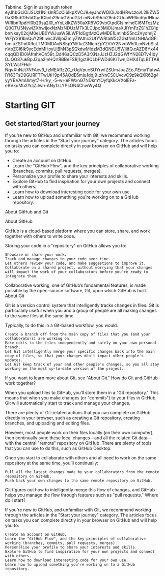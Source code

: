 
Tabnine: Sign in using auth token eyJhbGciOiJSUzI1NiIsInR5cCI6IkpXVCJ9.eyJhdWQiOiJodHRwczovL2lkZW50aXR5dG9vbGtpdC5nb29nbGVhcGlzLmNvbS9nb29nbGUuaWRlbnRpdHkuaWRlbnRpdHl0b29sa2l0LnYxLklkZW50aXR5VG9vbGtpdCIsImlhdCI6MTczMzQ0OTU5NywiZXhwIjoxNzMzNDUzMTk3LCJpc3MiOiJmaXJlYmFzZS1hZG1pbnNkay02cjM0eUB0YWJuaW5lLWF1dGgtMzQwMDE1LmlhbS5nc2VydmljZWFjY291bnQuY29tIiwic3ViIjoiZmlyZWJhc2UtYWRtaW5zZGstNnIzNHlAdGFibmluZS1hdXRoLTM0MDAxNS5pYW0uZ3NlcnZpY2VhY2NvdW50LmNvbSIsInVpZCI6Ik9ycEdnMHpyUjBhN3pSQkdwMldzM3dQNDU5WjIifQ.cAZD8Yx44cqqQD1D0iAfmhVOh59t_Qd46aQCzD5A3rXNsJJzHZJ2dGWfYN28DTv4IdyDJQG87ukBpJZqa2InHQrIRBBeFSRj1gct9QLbFWDd6KiTwnjDHX4TqLBTTA8SYLWc1FHd-NqvXhNJt7NFAxv9_fzMEARzZC_rUgVpucSUYrwfZSUmJoaZEeJ1Emy11atwAIYl63TsD9GURFTTwUtH9p45AOdE6mIu1dqj9_zNnCS0UvcvC9z9kQXR62g4yyYBVAmUlmyt7-Hrky_-5-wHeFWxnG7NDkmYOyfqKkcVXolEFa-eBVkuMb2YdjZJwh-ANy1zLYPsON4ChwWy4Q

# Starting GIT

## Get started/Start your journey

If you're new to GitHub and unfamiliar with Git, we recommend working through the articles in the "Start your journey" category. The articles focus on tasks you can complete directly in your browser on GitHub and will help you to:

- Create an account on GitHub.
- Learn the "GitHub Flow", and the key principles of collaborative working (branches, commits, pull requests, merges).
- Personalize your profile to share your interests and skills.
- Explore GitHub to find inspiration for your own projects and connect with others.
- Learn how to download interesting code for your own use.
- Learn how to upload something you're working on to a GitHub repository.

About GitHub and Git



About GitHub

GitHub is a cloud-based platform where you can store, share, and work together with others to write code.

Storing your code in a "repository" on GitHub allows you to:

    Showcase or share your work.
    Track and manage changes to your code over time.
    Let others review your code, and make suggestions to improve it.
    Collaborate on a shared project, without worrying that your changes will impact the work of your collaborators before you're ready to integrate them.

Collaborative working, one of GitHub’s fundamental features, is made possible by the open-source software, Git, upon which GitHub is built.
About Git

Git is a version control system that intelligently tracks changes in files. Git is particularly useful when you and a group of people are all making changes to the same files at the same time.

Typically, to do this in a Git-based workflow, you would:

    Create a branch off from the main copy of files that you (and your collaborators) are working on.
    Make edits to the files independently and safely on your own personal branch.
    Let Git intelligently merge your specific changes back into the main copy of files, so that your changes don't impact other people's updates.
    Let Git keep track of your and other people's changes, so you all stay working on the most up-to-date version of the project.

If you want to learn more about Git, see "About Git."
How do Git and GitHub work together?

When you upload files to GitHub, you'll store them in a "Git repository." This means that when you make changes (or "commits") to your files in GitHub, Git will automatically start to track and manage your changes.

There are plenty of Git-related actions that you can complete on GitHub directly in your browser, such as creating a Git repository, creating branches, and uploading and editing files.

However, most people work on their files locally (on their own computer), then continually sync these local changes—and all the related Git data—with the central "remote" repository on GitHub. There are plenty of tools that you can use to do this, such as GitHub Desktop.

Once you start to collaborate with others and all need to work on the same repository at the same time, you’ll continually:

    Pull all the latest changes made by your collaborators from the remote repository on GitHub.
    Push back your own changes to the same remote repository on GitHub.

Git figures out how to intelligently merge this flow of changes, and GitHub helps you manage the flow through features such as "pull requests."
Where do I start?

If you're new to GitHub, and unfamiliar with Git, we recommend working through the articles in the "Start your journey" category. The articles focus on tasks you can complete directly in your browser on GitHub and will help you to:

    Create an account on GitHub.
    Learn the "GitHub Flow", and the key principles of collaborative working (branches, commits, pull requests, merges).
    Personalise your profile to share your interests and skills.
    Explore GitHub to find inspiration for your own projects and connect with others.
    Learn how to download interesting code for your own use.
    Learn how to upload something you're working on to a GitHub repository.

